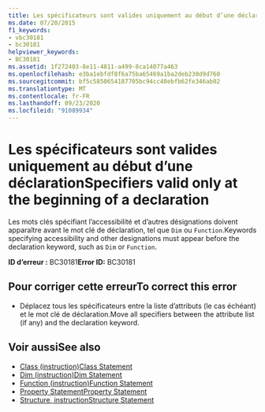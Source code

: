 ```yaml
---
title: Les spécificateurs sont valides uniquement au début d’une déclaration
ms.date: 07/20/2015
f1_keywords:
- vbc30181
- bc30181
helpviewer_keywords:
- BC30181
ms.assetid: 1f272403-8e11-4811-a499-8ca14077a463
ms.openlocfilehash: e3ba1ebfdf8f6a75ba65469a1ba2deb230d9d760
ms.sourcegitcommit: bf5c5850654187705bc94cc40ebfb62fe346ab02
ms.translationtype: MT
ms.contentlocale: fr-FR
ms.lasthandoff: 09/23/2020
ms.locfileid: "91089934"
---
```

# <a name="specifiers-valid-only-at-the-beginning-of-a-declaration"></a><span data-ttu-id="15c28-102">Les spécificateurs sont valides uniquement au début d’une déclaration</span><span class="sxs-lookup"><span data-stu-id="15c28-102">Specifiers valid only at the beginning of a declaration</span></span>

<span data-ttu-id="15c28-103">Les mots clés spécifiant l’accessibilité et d’autres désignations doivent apparaître avant le mot clé de déclaration, tel que `Dim` ou `Function`.</span><span class="sxs-lookup"><span data-stu-id="15c28-103">Keywords specifying accessibility and other designations must appear before the declaration keyword, such as `Dim` or `Function`.</span></span>  
  
 <span data-ttu-id="15c28-104">**ID d’erreur :** BC30181</span><span class="sxs-lookup"><span data-stu-id="15c28-104">**Error ID:** BC30181</span></span>  
  
## <a name="to-correct-this-error"></a><span data-ttu-id="15c28-105">Pour corriger cette erreur</span><span class="sxs-lookup"><span data-stu-id="15c28-105">To correct this error</span></span>  
  
- <span data-ttu-id="15c28-106">Déplacez tous les spécificateurs entre la liste d’attributs (le cas échéant) et le mot clé de déclaration.</span><span class="sxs-lookup"><span data-stu-id="15c28-106">Move all specifiers between the attribute list (if any) and the declaration keyword.</span></span>  
  
## <a name="see-also"></a><span data-ttu-id="15c28-107">Voir aussi</span><span class="sxs-lookup"><span data-stu-id="15c28-107">See also</span></span>

- [<span data-ttu-id="15c28-108">Class (instruction)</span><span class="sxs-lookup"><span data-stu-id="15c28-108">Class Statement</span></span>](../language-reference/statements/class-statement.md)
- [<span data-ttu-id="15c28-109">Dim (instruction)</span><span class="sxs-lookup"><span data-stu-id="15c28-109">Dim Statement</span></span>](../language-reference/statements/dim-statement.md)
- [<span data-ttu-id="15c28-110">Function (instruction)</span><span class="sxs-lookup"><span data-stu-id="15c28-110">Function Statement</span></span>](../language-reference/statements/function-statement.md)
- [<span data-ttu-id="15c28-111">Property Statement</span><span class="sxs-lookup"><span data-stu-id="15c28-111">Property Statement</span></span>](../language-reference/statements/property-statement.md)
- [<span data-ttu-id="15c28-112">Structure, instruction</span><span class="sxs-lookup"><span data-stu-id="15c28-112">Structure Statement</span></span>](../language-reference/statements/structure-statement.md)
